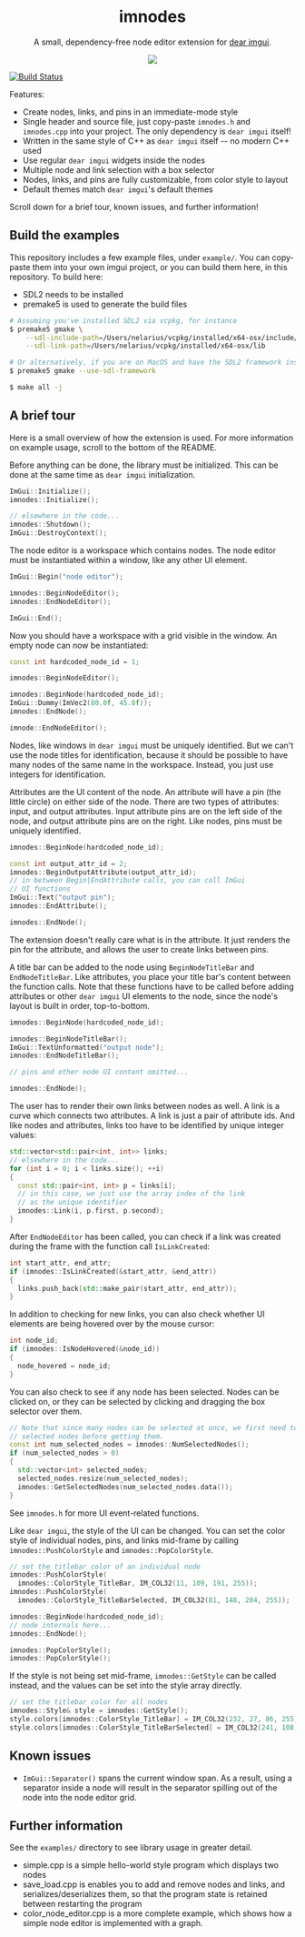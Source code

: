 <h1 align="center">imnodes</h1>

<p align="center">A small, dependency-free node editor extension for <a href="https://github.com/ocornut/imgui">dear imgui</a>.</p>

<p align="center">
  <img src="https://raw.githubusercontent.com/Nelarius/imnodes/master/img/imnodes.gif?token=ADH_jEpqbBrw0nH-BUmOip490dyO2CnRks5cVZllwA%3D%3D">
</p>

[![Build Status](https://github.com/nelarius/imnodes/workflows/Build/badge.svg)](https://github.com/nelarius/imnodes/actions?workflow=Build)

Features:

* Create nodes, links, and pins in an immediate-mode style
* Single header and source file, just copy-paste `imnodes.h` and `imnodes.cpp` into your project. The only dependency is `dear imgui` itself!
* Written in the same style of C++ as `dear imgui` itself -- no modern C++ used
* Use regular `dear imgui` widgets inside the nodes
* Multiple node and link selection with a box selector
* Nodes, links, and pins are fully customizable, from color style to layout
* Default themes match `dear imgui`'s default themes

Scroll down for a brief tour, known issues, and further information!

## Build the examples

This repository includes a few example files, under `example/`. You can copy-paste them into your own imgui project, or you can build them here, in this repository. To build here:
* SDL2 needs to be installed
* premake5 is used to generate the build files

```bash
# Assuming you've installed SDL2 via vcpkg, for instance
$ premake5 gmake \
    --sdl-include-path=/Users/nelarius/vcpkg/installed/x64-osx/include/SDL2 \
    --sdl-link-path=/Users/nelarius/vcpkg/installed/x64-osx/lib

# Or alternatively, if you are on MacOS and have the SDL2 framework installed
$ premake5 gmake --use-sdl-framework

$ make all -j
```

## A brief tour

Here is a small overview of how the extension is used. For more information on example usage, scroll to the bottom of the README.

Before anything can be done, the library must be initialized. This can be done at the same time as `dear imgui` initialization.

```cpp
ImGui::Initialize();
imnodes::Initialize();

// elsewhere in the code...
imnodes::Shutdown();
ImGui::DestroyContext();
```

The node editor is a workspace which contains nodes. The node editor must be instantiated within a window, like any other UI element.

```cpp
ImGui::Begin("node editor");

imnodes::BeginNodeEditor();
imnodes::EndNodeEditor();

ImGui::End();
```

Now you should have a workspace with a grid visible in the window. An empty node can now be instantiated:

```cpp
const int hardcoded_node_id = 1;

imnodes::BeginNodeEditor();

imnodes::BeginNode(hardcoded_node_id);
ImGui::Dummy(ImVec2(80.0f, 45.0f));
imnodes::EndNode();

imnode::EndNodeEditor();
```

Nodes, like windows in `dear imgui` must be uniquely identified. But we can't use the node titles for identification, because it should be possible to have many nodes of the same name in the workspace. Instead, you just use integers for identification.

Attributes are the UI content of the node. An attribute will have a pin (the little circle) on either side of the node. There are two types of attributes: input, and output attributes. Input attribute pins are on the left side of the node, and output attribute pins are on the right. Like nodes, pins must be uniquely identified.

```cpp
imnodes::BeginNode(hardcoded_node_id);

const int output_attr_id = 2;
imnodes::BeginOutputAttribute(output_attr_id);
// in between Begin|EndAttribute calls, you can call ImGui
// UI functions
ImGui::Text("output pin");
imnodes::EndAttribute();

imnodes::EndNode();
```

The extension doesn't really care what is in the attribute. It just renders the pin for the attribute, and allows the user to create links between pins.

A title bar can be added to the node using `BeginNodeTitleBar` and `EndNodeTitleBar`. Like attributes, you place your title bar's content between the function calls. Note that these functions have to be called before adding attributes or other `dear imgui` UI elements to the node, since the node's layout is built in order, top-to-bottom.

```cpp
imnodes::BeginNode(hardcoded_node_id);

imnodes::BeginNodeTitleBar();
ImGui::TextUnformatted("output node");
imnodes::EndNodeTitleBar();

// pins and other node UI content omitted...

imnodes::EndNode();
```

The user has to render their own links between nodes as well. A link is a curve which connects two attributes. A link is just a pair of attribute ids. And like nodes and attributes, links too have to be identified by unique integer values:

```cpp
std::vector<std::pair<int, int>> links;
// elsewhere in the code...
for (int i = 0; i < links.size(); ++i)
{
  const std::pair<int, int> p = links[i];
  // in this case, we just use the array index of the link
  // as the unique identifier
  imnodes::Link(i, p.first, p.second);
}
```

After `EndNodeEditor` has been called, you can check if a link was created during the frame with the function call `IsLinkCreated`:

```cpp
int start_attr, end_attr;
if (imnodes::IsLinkCreated(&start_attr, &end_attr))
{
  links.push_back(std::make_pair(start_attr, end_attr));
}
```

In addition to checking for new links, you can also check whether UI elements are being hovered over by the mouse cursor:

```cpp
int node_id;
if (imnodes::IsNodeHovered(&node_id))
{
  node_hovered = node_id;
}
```

You can also check to see if any node has been selected. Nodes can be clicked on, or they can be selected by clicking and dragging the box selector over them.

```cpp
// Note that since many nodes can be selected at once, we first need to query the number of
// selected nodes before getting them.
const int num_selected_nodes = imnodes::NumSelectedNodes();
if (num_selected_nodes > 0)
{
  std::vector<int> selected_nodes;
  selected_nodes.resize(num_selected_nodes);
  imnodes::GetSelectedNodes(num_selected_nodes.data());
}
```

See `imnodes.h` for more UI event-related functions.

Like `dear imgui`, the style of the UI can be changed. You can set the color style of individual nodes, pins, and links mid-frame by calling `imnodes::PushColorStyle` and `imnodes::PopColorStyle`.

```cpp
// set the titlebar color of an individual node
imnodes::PushColorStyle(
  imnodes::ColorStyle_TitleBar, IM_COL32(11, 109, 191, 255));
imnodes::PushColorStyle(
  imnodes::ColorStyle_TitleBarSelected, IM_COL32(81, 148, 204, 255));

imnodes::BeginNode(hardcoded_node_id);
// node internals here...
imnodes::EndNode();

imnodes::PopColorStyle();
imnodes::PopColorStyle();
```

If the style is not being set mid-frame, `imnodes::GetStyle` can be called instead, and the values can be set into the style array directly.

```cpp
// set the titlebar color for all nodes
imnodes::Style& style = imnodes::GetStyle();
style.colors[imnodes::ColorStyle_TitleBar] = IM_COL32(232, 27, 86, 255);
style.colors[imnodes::ColorStyle_TitleBarSelected] = IM_COL32(241, 108, 146, 255);
```

## Known issues

* `ImGui::Separator()` spans the current window span. As a result, using a separator inside a node will result in the separator spilling out of the node into the node editor grid.

## Further information

See the `examples/` directory to see library usage in greater detail.

* simple.cpp is a simple hello-world style program which displays two nodes
* save_load.cpp is enables you to add and remove nodes and links, and serializes/deserializes them, so that the program state is retained between restarting the program
* color_node_editor.cpp is a more complete example, which shows how a simple node editor is implemented with a graph.
